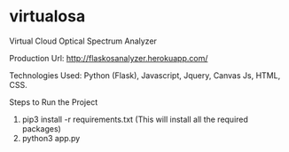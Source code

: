 # virtualosa
Virtual Cloud Optical Spectrum Analyzer

Production Url: http://flaskosanalyzer.herokuapp.com/

Technologies Used: Python (Flask), Javascript, Jquery, Canvas Js, HTML, CSS.

Steps to Run the Project

1. pip3 install -r requirements.txt (This will install all the required packages)
2. python3 app.py
